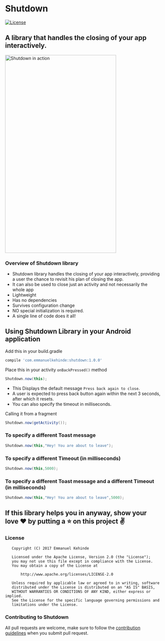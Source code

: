 # Shutdown

[![License](https://img.shields.io/badge/License-Apache%202.0-blue.svg)](https://opensource.org/licenses/Apache-2.0)

## A library that handles the closing of your app interactively.
<img src=https://raw.githubusercontent.com/emmanuelkehinde/shutdown/master/screenshots/shutdown.gif alt="Shutdown in action" width=360 height=640 />

### Overview of Shutdown library
* Shutdown library handles the closing of your app interactively, 
providing a user the chance to revisit his plan of closing the app.
* It can also be used to close just an activity and not necessarily the whole app
* Lightweight
* Has no dependencies
* Survives configuration change
* NO special initialization is required.
* A single line of code does it all!


## Using Shutdown Library in your Android application

Add this in your build.gradle
```groovy
compile 'com.emmanuelkehinde:shutdown:1.0.0'
```

Place this in your activity `onBackPressed()` method
```java
Shutdown.now(this); 
```
* This Displays the default message `Press back again to close`.
* A user is expected to press back button again within the next 3 seconds, after which it resets.
* You can also specify the timeout in milliseconds.

Calling it from a fragment
```java
Shutdown.now(getActivity());
```

### To specify a different Toast message
```java
Shutdown.now(this,"Hey! You are about to leave");
```

### To specify a different Timeout (in milliseconds)
```java
Shutdown.now(this,5000);
```

### To specify a different Toast message and a different Timeout (in milliseconds)
```java
Shutdown.now(this,"Hey! You are about to leave",5000);
```

## If this library helps you in anyway, show your love :heart: by putting a :star: on this project :v:


### License
```
   Copyright (C) 2017 Emmanuel Kehinde

   Licensed under the Apache License, Version 2.0 (the "License");
   you may not use this file except in compliance with the License.
   You may obtain a copy of the License at

       http://www.apache.org/licenses/LICENSE-2.0

   Unless required by applicable law or agreed to in writing, software
   distributed under the License is distributed on an "AS IS" BASIS,
   WITHOUT WARRANTIES OR CONDITIONS OF ANY KIND, either express or implied.
   See the License for the specific language governing permissions and
   limitations under the License.
```

### Contributing to Shutdown
All pull requests are welcome, make sure to follow the [contribution guidelines](CONTRIBUTING.md)
when you submit pull request.

